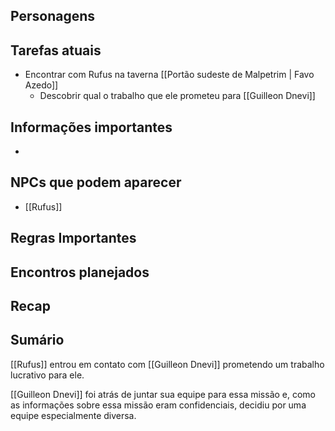 ## Personagens

## Tarefas atuais
- Encontrar com Rufus na taverna [[Portão sudeste de Malpetrim | Favo Azedo]]
	- Descobrir qual o trabalho que ele prometeu para [[Guilleon Dnevi]]

## Informações importantes
- 

## NPCs que podem aparecer
- [[Rufus]]

## Regras Importantes

## Encontros planejados

## Recap

## Sumário

[[Rufus]] entrou em contato com [[Guilleon Dnevi]] prometendo um trabalho lucrativo para ele.

[[Guilleon Dnevi]] foi atrás de juntar sua equipe para essa missão e, como as informações sobre essa missão eram confidenciais, decidiu por uma equipe especialmente diversa.

